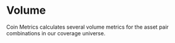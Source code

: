# Volume

Coin Metrics calculates several volume metrics for the asset pair combinations in our coverage universe.&#x20;
